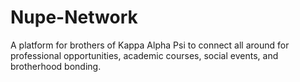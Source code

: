# Nupe-Network
 A platform for brothers of Kappa Alpha Psi to connect all around for professional opportunities, academic courses, social events, and brotherhood bonding.

